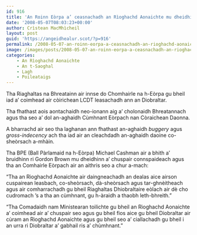 ```yaml
---
id: 916
title: 'An Roinn Eòrpa a’ ceasnachadh an Rìoghachd Aonaichte mu dheidhinn còirichean LCDT ann an Diobraltar'
date: '2008-05-07T08:03:23+00:00'
author: Crìstean MacMhìcheil
layout: post
guid: 'https://angeidhealur.scot/?p=916'
permalink: /2008-05-07-an-roinn-eorpa-a-ceasnachadh-an-rioghachd-aonaichte-mu-dheidhinn-coirichean-lcdt-ann-an-diobraltar/
image: /images/posts/2008-05-07-an-roinn-eorpa-a-ceasnachadh-an-rioghachd-aonaichte-mu-dheidhinn-coraichean-lcdt-ann-an-diobraltar.webp
categories:
    - An Rìoghachd Aonaichte
    - An t-Saoghal
    - Lagh
    - Poileataigs
---
```


Tha Riaghaltas na Bhreatainn air innse do Chomhairle na h-Eòrpa gu bheil iad a’ coimhead air còirichean LCDT leasachadh ann an Diobraltar.

Tha fhathast aois aontachaidh neo-ionann aig a’ cholonaidh Bhreatannach agus tha seo a’ dol an-aghaidh Cùmhnant Eòrpach nan Còraichean Daonna.

A bharrachd air seo tha laghanan ann fhathast an-aghaidh *buggery* agus *gross-indecency* ach tha iad air an cleachdadh an-aghaidh daoine co-sheòrsach a-mhàin.

Tha BPE (Ball Pàrlamaid na h-Eòrpa) Michael Cashman air a bhith a’ bruidhinn ri Gordon Brown mu dheidhinn a’ chuspair connspaideach agus tha an Comhairle Eòrpach air an aithris seo a chur a-mach:

“Tha an Rìoghachd Aonaichte air daingneachadh an dealas aice airson cuspairean leasbach, co-sheòrsach, dà-sheòrsach agus tar-ghnèitheach agus air comharrachadh gu bheil Riaghaltas Dhiobraltaire eòlach air dè cho cudromach ’s a tha an cùmhnant, gu h-àraidh a thaobh leth-bhreith.”

“Tha Comadaidh nam Ministearan toilichte gu bheil an Rìoghachd Aonaichte a’ coimhead air a’ chuspair seo agus gu bheil fios aice gu bheil Diobraltar air cùram an Rìoghachd Aonaichte agus gu bheil seo a’ ciallachadh gu bheil i an urra ri Diobraltar a’ gabhail ris a’ chùmhnant.”
